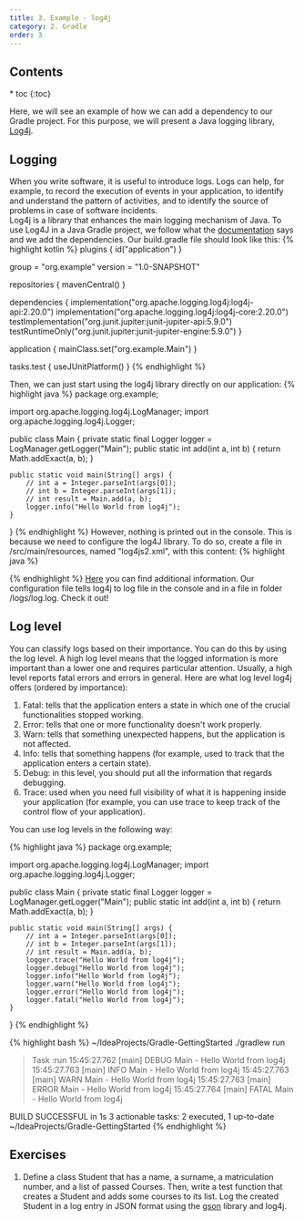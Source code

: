 ```yaml
---
title: 3. Example - log4j
category: 2. Gradle
order: 3
---
```

<h2>Contents</h2>
* toc
{:toc}

Here, we will see an example of how we can add a dependency to our Gradle project. For this purpose, we will present a Java logging library, <a href="https://logging.apache.org/log4j/2.x/">Log4j</a>.
## Logging
When you write software, it is useful to introduce logs. Logs can help, for example, to record the execution of events in your application, to identify and understand the pattern of activities, and to identify the source of problems in case of software incidents.  
Log4j is a library that enhances the main logging mechanism of Java. To use Log4J in a Java Gradle project, we follow what the <a href="https://logging.apache.org/log4j/2.x/maven-artifacts.html">documentation</a> says and we add the dependencies. Our build.gradle file should look like this:
{% highlight kotlin %}
plugins {
    id("application")
}

group = "org.example"
version = "1.0-SNAPSHOT"

repositories {
    mavenCentral()
}

dependencies {
    implementation("org.apache.logging.log4j:log4j-api:2.20.0")
    implementation("org.apache.logging.log4j:log4j-core:2.20.0")
    testImplementation("org.junit.jupiter:junit-jupiter-api:5.9.0")
    testRuntimeOnly("org.junit.jupiter:junit-jupiter-engine:5.9.0")
}

application {
    mainClass.set("org.example.Main")
}

tasks.test {
    useJUnitPlatform()
}
{% endhighlight %}

Then, we can just start using the log4j library directly on our application:
{% highlight java %}
package org.example;

import org.apache.logging.log4j.LogManager;
import org.apache.logging.log4j.Logger;

public class Main {
    private static final Logger logger = LogManager.getLogger("Main");
    public static int add(int a, int b) {
        return Math.addExact(a, b);
    }

    public static void main(String[] args) {
        // int a = Integer.parseInt(args[0]);
        // int b = Integer.parseInt(args[1]);
        // int result = Main.add(a, b);
        logger.info("Hello World from log4j");
    }
}
{% endhighlight %}
However, nothing is printed out in the console. This is because we need to configure the log4J library. To do so, create a file in /src/main/resources, named "log4js2.xml", with this content:
{% highlight java %}
<?xml version="1.0" encoding="UTF-8"?>
<Configuration status="INFO">
    <Appenders>
        <Console name="Console" target="SYSTEM_OUT">
            <PatternLayout pattern="%d{HH:mm:ss.SSS} [%t] %-5level %logger{36} - %msg%n" />
        </Console>
        <File name="File" fileName="./logs/log.log" immediateFlush="false" append="false">
            <PatternLayout pattern="%d{yyy-MM-dd HH:mm:ss.SSS} [%t] %-5level %logger{36} - %msg%n"/>
        </File>
    </Appenders>
    <Loggers>
        <Root level="debug">
            <AppenderRef ref="Console" />
            <AppenderRef ref="File"/>
        </Root>
    </Loggers>
</Configuration>
{% endhighlight %}
<a href="https://logging.apache.org/log4j/2.x/manual/configuration.html">Here</a> you can find additional information. Our configuration file tells log4j to log file in the console and in a file in folder /logs/log.log. Check it out!  

## Log level
You can classify logs based on their importance. You can do this by using the log level. A high log level means that the logged information is more important than a lower one and requires particular attention. Usually, a high level reports fatal errors and errors in general. Here are what log level log4j offers (ordered by importance):
1. Fatal: tells that the application enters a state in which one of the crucial functionalities stopped working.
2. Error: tells that one or more functionality doesn't work properly.
3. Warn: tells that something unexpected happens, but the application is not affected.
4. Info: tells that something happens (for example, used to track that the application enters a certain state).
5. Debug: in this level, you should put all the information that regards debugging.
6. Trace: used when you need full visibility of what it is happening inside your application (for example, you can use trace to keep track of the control flow of your application).

You can use log levels in the following way:

{% highlight java %}
package org.example;

import org.apache.logging.log4j.LogManager;
import org.apache.logging.log4j.Logger;

public class Main {
    private static final Logger logger = LogManager.getLogger("Main");
    public static int add(int a, int b) {
        return Math.addExact(a, b);
    }

    public static void main(String[] args) {
        // int a = Integer.parseInt(args[0]);
        // int b = Integer.parseInt(args[1]);
        // int result = Main.add(a, b);
        logger.trace("Hello World from log4j");
        logger.debug("Hello World from log4j");
        logger.info("Hello World from log4j");
        logger.warn("Hello World from log4j");
        logger.error("Hello World from log4j");
        logger.fatal("Hello World from log4j");
    }
}
{% endhighlight %}

{% highlight bash %}
~/IdeaProjects/Gradle-GettingStarted ./gradlew run

> Task :run
15:45:27.762 [main] DEBUG Main - Hello World from log4j
15:45:27.763 [main] INFO  Main - Hello World from log4j
15:45:27.763 [main] WARN  Main - Hello World from log4j
15:45:27.763 [main] ERROR Main - Hello World from log4j
15:45:27.764 [main] FATAL Main - Hello World from log4j

BUILD SUCCESSFUL in 1s
3 actionable tasks: 2 executed, 1 up-to-date
~/IdeaProjects/Gradle-GettingStarted 
{% endhighlight %}

## Exercises
1. Define a class Student that has a name, a surname,  a matriculation number, and a list of passed Courses. Then, write a test function that creates a Student and adds some courses to its list. Log the created Student in a log entry in JSON format using the <a href="https://github.com/google/gson">gson</a> library and log4j.